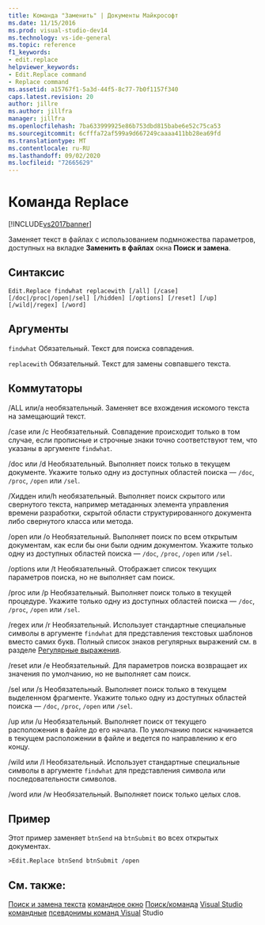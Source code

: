 ```yaml
---
title: Команда "Заменить" | Документы Майкрософт
ms.date: 11/15/2016
ms.prod: visual-studio-dev14
ms.technology: vs-ide-general
ms.topic: reference
f1_keywords:
- edit.replace
helpviewer_keywords:
- Edit.Replace command
- Replace command
ms.assetid: a15767f1-5a3d-44f5-8c77-7b0f1157f340
caps.latest.revision: 20
author: jillre
ms.author: jillfra
manager: jillfra
ms.openlocfilehash: 7ba633999925e86b753dbd815babe6e52c75ca53
ms.sourcegitcommit: 6cfffa72af599a9d667249caaaa411bb28ea69fd
ms.translationtype: MT
ms.contentlocale: ru-RU
ms.lasthandoff: 09/02/2020
ms.locfileid: "72665629"
---
```

# <a name="replace-command"></a>Команда Replace
[!INCLUDE[vs2017banner](../../includes/vs2017banner.md)]

Заменяет текст в файлах с использованием подмножества параметров, доступных на вкладке **Заменить в файлах** окна **Поиск и замена**.

## <a name="syntax"></a>Синтаксис

```
Edit.Replace findwhat replacewith [/all] [/case]
[/doc|/proc|/open|/sel] [/hidden] [/options] [/reset] [/up]
[/wild|/regex] [/word]
```

## <a name="arguments"></a>Аргументы
 `findwhat` Обязательный. Текст для поиска совпадения.

 `replacewith` Обязательный. Текст для замены совпавшего текста.

## <a name="switches"></a>Коммутаторы
 /ALL или/a необязательный. Заменяет все вхождения искомого текста на замещающий текст.

 /case или /c Необязательный. Совпадение происходит только в том случае, если прописные и строчные знаки точно соответствуют тем, что указаны в аргументе `findwhat`.

 /doc или /d Необязательный. Выполняет поиск только в текущем документе. Укажите только одну из доступных областей поиска — `/doc`, `/proc`, `/open` или `/sel`.

 /Хидден или/h необязательный. Выполняет поиск скрытого или свернутого текста, например метаданных элемента управления времени разработки, скрытой области структурированного документа либо свернутого класса или метода.

 /open или /o Необязательный. Выполняет поиск по всем открытым документам, как если бы они были одним документом. Укажите только одну из доступных областей поиска — `/doc`, `/proc`, `/open` или `/sel`.

 /options или /t Необязательный. Отображает список текущих параметров поиска, но не выполняет сам поиск.

 /proc или /p Необязательный. Выполняет поиск только в текущей процедуре. Укажите только одну из доступных областей поиска — `/doc`, `/proc`, `/open` или `/sel`.

 /regex или /r Необязательный. Использует стандартные специальные символы в аргументе `findwhat` для представления текстовых шаблонов вместо самих букв. Полный список знаков регулярных выражений см. в разделе [Регулярные выражения](../../ide/using-regular-expressions-in-visual-studio.md).

 /reset или /e Необязательный. Для параметров поиска возвращает их значения по умолчанию, но не выполняет сам поиск.

 /sel или /s Необязательный. Выполняет поиск только в текущем выделенном фрагменте. Укажите только одну из доступных областей поиска — `/doc`, `/proc`, `/open` или `/sel`.

 /up или /u Необязательный. Выполняет поиск от текущего расположения в файле до его начала. По умолчанию поиск начинается в текущем расположении в файле и ведется по направлению к его концу.

 /wild или /l Необязательный. Использует стандартные специальные символы в аргументе `findwhat` для представления символа или последовательности символов.

 /word или /w Необязательный. Выполняет поиск только целых слов.

## <a name="example"></a>Пример
 Этот пример заменяет `btnSend` на `btnSubmit` во всех открытых документах.

```
>Edit.Replace btnSend btnSubmit /open
```

## <a name="see-also"></a>См. также:
 [Поиск и замена текста](../../ide/finding-and-replacing-text.md) [командное окно](../../ide/reference/command-window.md) [Поиск/команда](../../ide/find-command-box.md) [Visual Studio командные](../../ide/reference/visual-studio-commands.md) [псевдонимы команд Visual](../../ide/reference/visual-studio-command-aliases.md) Studio
